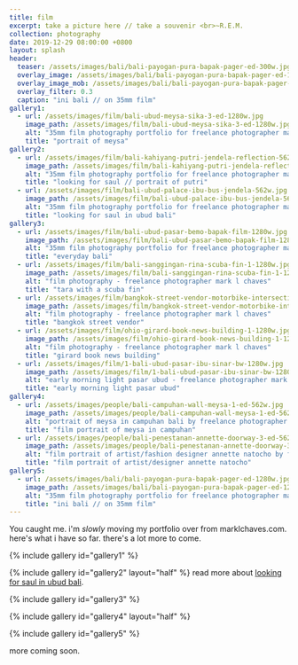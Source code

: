 ```yaml
---
title: film
excerpt: take a picture here // take a souvenir <br>~R.E.M.
collection: photography
date: 2019-12-29 08:00:00 +0800
layout: splash
header:
  teaser: /assets/images/bali/bali-payogan-pura-bapak-pager-ed-300w.jpg
  overlay_image: /assets/images/bali/bali-payogan-pura-bapak-pager-ed-1280w.jpg
  overlay_image_mob: /assets/images/bali/bali-payogan-pura-bapak-pager-ed-720w.jpg
  overlay_filter: 0.3
  caption: "ini bali // on 35mm film"
gallery1:
  - url: /assets/images/film/bali-ubud-meysa-sika-3-ed-1280w.jpg
    image_path: /assets/images/film/bali-ubud-meysa-sika-3-ed-1280w.jpg
    alt: "35mm film photography portfolio for freelance photographer mark l chaves"
    title: "portrait of meysa"
gallery2:
  - url: /assets/images/film/bali-kahiyang-putri-jendela-reflection-562w.jpg
    image_path: /assets/images/film/bali-kahiyang-putri-jendela-reflection-562w.jpg
    alt: "35mm film photography portfolio for freelance photographer mark l chaves"
    title: "looking for saul // portrait of putri"  
  - url: /assets/images/film/bali-ubud-palace-ibu-bus-jendela-562w.jpg
    image_path: /assets/images/film/bali-ubud-palace-ibu-bus-jendela-562w.jpg
    alt: "35mm film photography portfolio for freelance photographer mark l chaves"
    title: "looking for saul in ubud bali"
gallery3:
  - url: /assets/images/film/bali-ubud-pasar-bemo-bapak-film-1280w.jpg
    image_path: /assets/images/film/bali-ubud-pasar-bemo-bapak-film-1280w.jpg
    alt: "35mm film photography portfolio for freelance photographer mark l chaves"
    title: "everyday bali"
  - url: /assets/images/film/bali-sanggingan-rina-scuba-fin-1-1280w.jpg
    image_path: /assets/images/film/bali-sanggingan-rina-scuba-fin-1-1280w.jpg
    alt: "film photography - freelance photographer mark l chaves"
    title: "tara with a scuba fin"
  - url: /assets/images/film/bangkok-street-vendor-motorbike-intersection-1280w.jpg
    image_path: /assets/images/film/bangkok-street-vendor-motorbike-intersection-1280w.jpg
    alt: "film photography - freelance photographer mark l chaves"
    title: "bangkok street vendor"
  - url: /assets/images/film/ohio-girard-book-news-building-1-1280w.jpg
    image_path: /assets/images/film/ohio-girard-book-news-building-1-1280w.jpg
    alt: "film photography - freelance photographer mark l chaves"
    title: "girard book news building"
  - url: /assets/images/film/1-bali-ubud-pasar-ibu-sinar-bw-1280w.jpg
    image_path: /assets/images/film/1-bali-ubud-pasar-ibu-sinar-bw-1280w.jpg
    alt: "early morning light pasar ubud - freelance photographer mark l chaves"
    title: "early morning light pasar ubud"
gallery4:
  - url: /assets/images/people/bali-campuhan-wall-meysa-1-ed-562w.jpg
    image_path: /assets/images/people/bali-campuhan-wall-meysa-1-ed-562w.jpg
    alt: "portrait of meysa in campuhan bali by freelance photographer mark l chaves"
    title: "film portrait of meysa in campuhan"
  - url: /assets/images/people/bali-penestanan-annette-doorway-3-ed-562w.jpg
    image_path: /assets/images/people/bali-penestanan-annette-doorway-3-ed-562w.jpg
    alt: "film portrait of artist/fashion designer annette natocho by freelance photographer mark l chaves"
    title: "film portrait of artist/designer annette natocho"
gallery5:
  - url: /assets/images/bali/bali-payogan-pura-bapak-pager-ed-1280w.jpg
    image_path: /assets/images/bali/bali-payogan-pura-bapak-pager-ed-1280w.jpg
    alt: "35mm film photography portfolio for freelance photographer mark l chaves"
    title: "ini bali // on 35mm film"
---
```


<p class="p-wrapper">
    <span class="dropcap clearfix">Y</span>ou caught me. i'm <em>slowly</em> moving my portfolio over from marklchaves.com. here's what i have so far. there's a lot more to come.
</p>

{% include gallery id="gallery1" %}

{% include gallery id="gallery2" layout="half" %}
read more about [looking for saul in ubud bali](/stories/looking-for-saul).

{% include gallery id="gallery3" %}

{% include gallery id="gallery4" layout="half" %}

{% include gallery id="gallery5" %}

more coming soon.